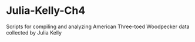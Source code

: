 # Julia-Kelly-Ch4
Scripts for compiling and analyzing American Three-toed Woodpecker data collected by Julia Kelly
